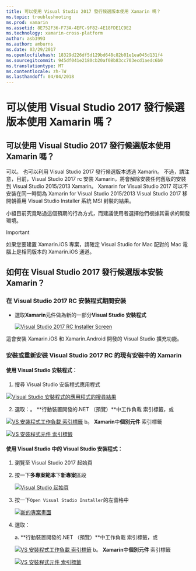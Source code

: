 ```yaml
---
title: 可以使用 Visual Studio 2017 發行候選版本使用 Xamarin 嗎？
ms.topic: troubleshooting
ms.prod: xamarin
ms.assetid: 8E752F36-F73A-4EFC-9F82-4E18FDE1C9E2
ms.technology: xamarin-cross-platform
author: asb3993
ms.author: amburns
ms.date: 03/29/2017
ms.openlocfilehash: 18329d226df5d129bd648c82b01e1ea045d131f4
ms.sourcegitcommit: 945df041e2180cb20af08b83cc703ecd1aedc6b0
ms.translationtype: MT
ms.contentlocale: zh-TW
ms.lasthandoff: 04/04/2018
---
```

# <a name="can-i-use-visual-studio-2017-release-candidate-with-xamarin"></a>可以使用 Visual Studio 2017 發行候選版本使用 Xamarin 嗎？

## <a name="can-i-use-visual-studio-2017-release-candidate-with-xamarin"></a>可以使用 Visual Studio 2017 發行候選版本使用 Xamarin 嗎？

可以。 也可以利用 Visual Studio 2017 發行候選版本透過 Xamarin。 不過，請注意，目前，Visual Studio 2017 rc 安裝 Xamarin，將會解除安裝任何舊版的安裝到 Visual Studio 2015/2013 Xamarin。 Xamarin for Visual Studio 2017 可以不安裝在同一時間為 Xamarin for Visual Studio 2015/2013 Visual Studio 2017 移開朝善用 Visual Studio Installer 系統 MSI 封裝的結果。

小組目前究竟略過這個預期的行為方式，而建議使用者選擇他們根據其需求的開發環境。 

> [!IMPORTANT]
> 如果您要建置 Xamarin.iOS 專案，請確定 Visual Studio for Mac 配對的 Mac 電腦上是相同版本的 Xamarin.iOS 通道。

## <a name="how-do-i-install-xamarin-to-visual-studio-2017-release-candidate"></a>如何在 Visual Studio 2017 發行候選版本安裝 Xamarin？

### <a name="installing-during-the-visual-studio-2017-rc-installer"></a>在 Visual Studio 2017 RC 安裝程式期間安裝

* 選取**Xamarin**元件做為新的一部分**Visual Studio 安裝程式**

  [![](visualstudio-2017-rc-images/install1-sml.png "Visual Studio 2017 RC Installer Screen")](visualstudio-2017-rc-images/install1-orig.png#lightbox)

這會安裝 Xamarin.iOS 和 Xamarin.Android 開發的 Visual Studio 擴充功能。

### <a name="installing-or-reinstalling-xamarin-in-an-existing-installation-of-visual-studio-2017-rc"></a>安裝或重新安裝 Visual Studio 2017 RC 的現有安裝中的 Xamarin

#### <a name="using-the-visual-studio-installer"></a>使用 Visual Studio 安裝程式：

1. 搜尋 Visual Studio 安裝程式應用程式

  [![](visualstudio-2017-rc-images/reinstall1-sml.png "Visual Studio 安裝程式的應用程式的搜尋結果")](visualstudio-2017-rc-images/reinstall1-orig.png#lightbox)

2. 選取：。 **行動裝置開發的.NET （預覽）**中工作負載 索引標籤，或

  [![](visualstudio-2017-rc-images/reinstall2-sml.png "VS 安裝程式工作負載 索引標籤")](visualstudio-2017-rc-images/reinstall2-orig.png#lightbox) b。 **Xamarin**中**個別元件** 索引標籤

  [![](visualstudio-2017-rc-images/reinstall3-sml.png "VS 安裝程式元件 索引標籤")](visualstudio-2017-rc-images/reinstall3-orig.png#lightbox)

#### <a name="using-the-visual-studio-installer-within-visual-studio"></a>使用 Visual Studio 中的 Visual Studio 安裝程式：
1. 瀏覽至 Visual Studio 2017 起始頁
2. 按一下**多專案範本**下**新專案**區段

    [![](visualstudio-2017-rc-images/reinstall4-sml.png "Visual Studio 起始頁")](visualstudio-2017-rc-images/reinstall4-orig.png#lightbox)
3. 按一下`Open Visual Studio Installer`的左窗格中

    [![](visualstudio-2017-rc-images/reinstall5-sml.png "新的專案畫面")](visualstudio-2017-rc-images/reinstall5-orig.png#lightbox)
4. 選取：
    
    a. **行動裝置開發的.NET （預覽）**中工作負載 索引標籤，或

    [![](visualstudio-2017-rc-images/reinstall2-sml.png "VS 安裝程式工作負載 索引標籤")](visualstudio-2017-rc-images/reinstall2-orig.png#lightbox) b。 **Xamarin**中**個別元件** 索引標籤

    [![](visualstudio-2017-rc-images/reinstall3-sml.png "VS 安裝程式元件 索引標籤")](visualstudio-2017-rc-images/reinstall3-orig.png#lightbox)
